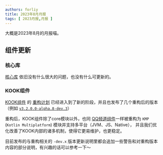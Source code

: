 ```yaml
---
authors: forliy
title: 2023年8月月报
tags: [ 2023月报,月报 ]
---
```


大概是2023年8月的月报喵。

<!--truncate-->

## 组件更新

### 核心库

[核心库](https://github.com/simple-robot/simpler-robot) 依旧没有什么很大的问题，也没有什么可更新的。

### KOOK组件

[KOOK组件][KK] 的 [重构计划](https://github.com/simple-robot/simbot-component-kook/issues/82) 已经进入到了新的阶段，并且也发布了几个重构后的版本（例如 [`v3.2.0.0-alpha.8-dev.3`](https://github.com/simple-robot/simbot-component-kook/releases/tag/v3.2.0.0-alpha.8-dev.3)）

重构后，KOOK组件除了core模块以外，也同 [QQ频道组件][QG]一样被重构为 `KMP` (`Kotlin Multiplatform`) 模块并支持多平台（JVM、JS、Native），
并且我们优化改善了KOOK内部的诸多机制，使得它更易维护，也更稳定。

目前发布的与重构相关的 `-dev.x` 版本更新说明里都会追加一些警告和对重构版本内容的部分说明，有兴趣的话可以参考一下～

[QG]: https://github.com/simple-robot/simbot-component-qq-guild

[M]: https://github.com/simple-robot/simbot-component-mirai

[KK]: https://github.com/simple-robot/simbot-component-kook

